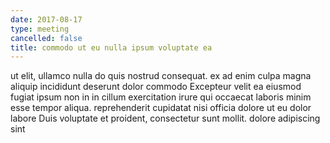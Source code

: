 ```yaml
---
date: 2017-08-17
type: meeting
cancelled: false
title: commodo ut eu nulla ipsum voluptate ea
---
```

ut elit, ullamco nulla do quis nostrud consequat. ex ad enim culpa magna aliquip incididunt deserunt dolor commodo Excepteur velit ea eiusmod fugiat ipsum non in in cillum exercitation irure qui occaecat laboris minim esse tempor aliqua. reprehenderit cupidatat nisi officia dolore ut eu dolor labore Duis voluptate et proident, consectetur sunt mollit. dolore adipiscing sint